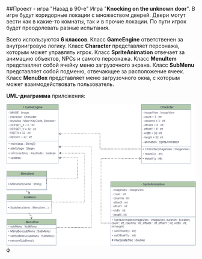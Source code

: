  ##Проект - игра "Назад в 90-е"
Игра "**Knocking on the unknown door**". В игре будут коридорные локации с множеством дверей. Двери могут вести как в какие-то комнаты, так и в прочие локации. По пути игрок будет преодолевать разные испытания.

Всего используются **6 классов**. Класс **GameEngine** ответственен за внутриигровую логику. Класс **Character** представляет персонажа, которым может управлять игрок. Класс **SpriteAnimation** отвечает за анимацию объектов, NPCs и самого персонажа. Класс **MenuItem** представляет собой ячейку меню загрузочного экрана. Класс **SubMenu** представляет собой подменю, отвечающее за расположение ячеек. Класс **MenuBox** представляет меню загрузочного окна, с которым может взаимодействовать пользователь.

**UML-диаграмма** приложения: 

![img.png](UML.png)ф